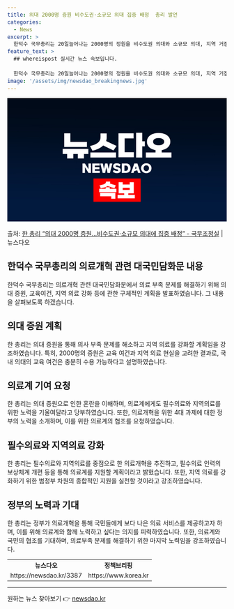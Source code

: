```yaml
---
title: 의대 2000명 증원 비수도권·소규모 의대 집중 배정  총리 발언
categories:
  - News
excerpt: >
  한덕수 국무총리는 20일늘어나는 2000명의 정원을 비수도권 의대와 소규모 의대, 지역 거점병원 역할을 수행…
feature_text: >
  ## whereispost 실시간 뉴스 속보입니다.

  한덕수 국무총리는 20일늘어나는 2000명의 정원을 비수도권 의대와 소규모 의대, 지역 거점병원 역할을 수행…
image: '/assets/img/newsdao_breakingnews.jpg'
---
```


![뉴스다오 속보](/assets/img/newsdao_breakingnews.jpg)

<p>출처: <a href="https://newsdao.kr/3387" rel="dofollow">한 총리 “의대 2000명 증원…비수도권·소규모 의대에 집중 배정” - 국무조정실</a> | 뉴스다오</p>

<h2 data-ke-size="size26">한덕수 국무총리의 의료개혁 관련 대국민담화문 내용</h2>
<p data-ke-size="size16">한덕수 국무총리는 의료개혁 관련 대국민담화문에서 의료 부족 문제를 해결하기 위해 의대 증원, 교육여건, 지역 의료 강화 등에 관한 구체적인 계획을 발표하였습니다. 그 내용을 살펴보도록 하겠습니다.</p>

<h2 data-ke-size="size26">의대 증원 계획</h2>
<p data-ke-size="size16">한 총리는 의대 증원을 통해 의사 부족 문제를 해소하고 지역 의료를 강화할 계획임을 강조하였습니다. 특히, 2000명의 증원은 교육 여건과 지역 의료 현실을 고려한 결과로, 국내 의대의 교육 여건은 충분히 수용 가능하다고 설명하였습니다.</p>

<h2 data-ke-size="size26">의료계 기여 요청</h2>
<p data-ke-size="size16">한 총리는 의대 증원으로 인한 혼란을 이해하며, 의료계에게도 필수의료와 지역의료를 위한 노력을 기울여달라고 당부하였습니다. 또한, 의료개혁을 위한 4대 과제에 대한 정부의 노력을 소개하며, 이를 위한 의료계의 협조를 요청하였습니다.</p>

<h2 data-ke-size="size26">필수의료와 지역의료 강화</h2>
<p data-ke-size="size16">한 총리는 필수의료와 지역의료를 중점으로 한 의료개혁을 추진하고, 필수의료 인력의 보상체계 개편 등을 통해 의료계를 지원할 계획이라고 밝혔습니다. 또한, 지역 의료를 강화하기 위한 범정부 차원의 종합적인 지원을 실천할 것이라고 강조하였습니다.</p>

<h2 data-ke-size="size26">정부의 노력과 기대</h2>
<p data-ke-size="size16">한 총리는 정부가 의료개혁을 통해 국민들에게 보다 나은 의료 서비스를 제공하고자 하며, 이를 위해 의료계와 함께 노력하고 싶다는 의지를 피력하였습니다. 또한, 의료계와 국민의 협조를 기대하며, 의료부족 문제를 해결하기 위한 마지막 노력임을 강조하였습니다.</p>

<table>
  <tr>
    <td style="text-align: center; height: 17px;"><b>뉴스다오</b></td>
    <td style="text-align: center; height: 17px;"><b>정책브리핑</b></td>
  </tr>
  <tr>
    <td style="text-align: center; height: 17px;">https://newsdao.kr/3387</td>
    <td style="text-align: center; height: 17px;">https://www.korea.kr</td>
  </tr>
</table>
<hr> 

원하는 뉴스 찾아보기 👉 <a href="https://newsdao.kr" rel="dofollow">newsdao.kr</a>


